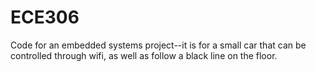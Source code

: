 # ECE306

Code for an embedded systems project--it is for a small car that can be controlled through wifi, as well as follow a black line on the floor.
